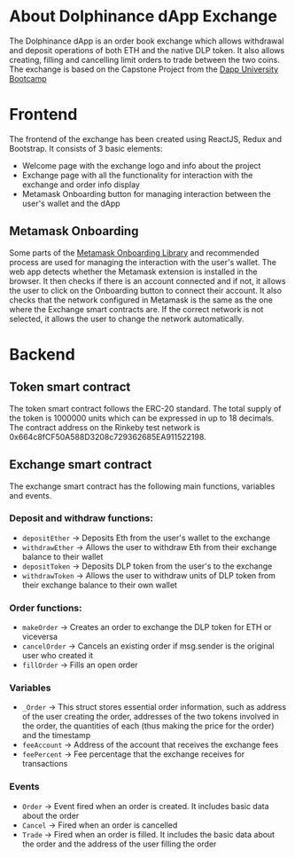 # About Dolphinance dApp Exchange
The Dolphinance dApp is an order book exchange which allows withdrawal and deposit operations of both ETH and the native DLP token. It also allows creating, filling and cancelling limit orders to trade between the two coins. 
The exchange is based on the Capstone Project from the [Dapp University Bootcamp](https://www.dappuniversity.com/bootcamp)

# Frontend
The frontend of the exchange has been created using ReactJS, Redux and Bootstrap. It consists of 3 basic elements:
- Welcome page with the exchange logo and info about the project
- Exchange page with all the functionality for interaction with the exchange and order info display
- Metamask Onboarding button for managing interaction between the user's wallet and the dApp

## Metamask Onboarding
Some parts of the [Metamask Onboarding Library](https://docs.metamask.io/guide/onboarding-library.html) and recommended process are used for managing the interaction with the user's wallet.
The web app detects whether the Metamask extension is installed in the browser. It then checks if there is an account connected and if not, it allows the user to click on the Onboarding button to connect their account. It also checks that the network configured in Metamask is the same as the one where the Exchange smart contracts are. If the correct network is not selected, it allows the user to change the network automatically.

# Backend
## Token smart contract
The token smart contract follows the ERC-20 standard. The total supply of the token is 1000000 units which can be expressed in up to 18 decimals.
The contract address on the Rinkeby test network is 0x664c8fCF50A588D3208c729362685EA911522198.


## Exchange smart contract
The exchange smart contract has the following main functions,  variables and events.

### Deposit and withdraw functions:
+ `depositEther` &rarr; Deposits Eth from the user's wallet to the exchange
+ `withdrawEther` &rarr; Allows the user to withdraw Eth from their exchange balance to their wallet
+ `depositToken` &rarr; Deposits DLP token from the user's to the exchange
+ `withdrawToken` &rarr; Allows the user to withdraw units of DLP token from their exchange balance to their own wallet

### Order functions:
+ `makeOrder` &rarr; Creates an order to exchange the DLP token for ETH or viceversa
+ `cancelOrder` &rarr; Cancels an existing order if msg.sender is the original user who created it
+ `fillOrder` &rarr; Fills an open order

### Variables
+ `_Order` &rarr; This struct stores essential order information, such as address of the user creating the order, addresses of the two tokens involved in the order, the quantities of each (thus making the price for the order) and the timestamp
+ `feeAccount` &rarr; Address of the account that receives the exchange fees
+ `feePercent` &rarr; Fee percentage that the exchange receives for transactions

### Events
+ `Order` &rarr; Event fired when an order is created. It includes basic data about the order
+ `Cancel` &rarr; Fired when an order is cancelled
+ `Trade` &rarr; Fired when an order is filled. It includes the basic data about the order and the address of the user filling the order